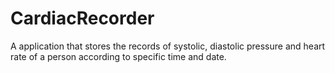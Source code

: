 # CardiacRecorder
A application that stores the records of systolic, diastolic pressure and heart rate of a person according to specific time and date.

